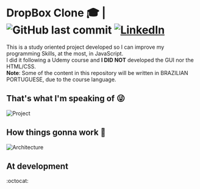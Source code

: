 
# DropBox Clone :mortar_board: |  ![GitHub last commit](https://img.shields.io/github/last-commit/k-schaeffer/dropbox-clone-js) [![LinkedIn][linkedin-shield]][linkedin-url] 


This is a study oriented project developed so I can improve my  programming Skills, at the most, in JavaScript.
<br>
I did it following a Udemy course and **I DID NOT** developed the GUI nor the HTML/CSS.
<br>
**Note**: Some of the content in this repository will be written in BRAZILIAN PORTUGUESE, due to the course language.

## That's what I'm speaking of :stuck_out_tongue_winking_eye:

![Project](https://camo.githubusercontent.com/a1909b73a6e1261fe4c20b1a79cddb319394c6f6/68747470733a2f2f666972656261736573746f726167652e676f6f676c65617069732e636f6d2f76302f622f68636f64652d636f6d2d62722e61707073706f742e636f6d2f6f2f44726f70426f78436c6f6e652e6a70673f616c743d6d6564696126746f6b656e3d64353963616430632d343430642d343531362d383866322d646139303462396262343433)

## How things gonna work :eyes:

![Architecture](https://i.imgur.com/pe1FZ8i.png)


## At development 
:octocat:



<!-- ## Built With

- [X] [Thing](Link) - Demo 


## Note
In this project i've seen:
- [X] Components;
- [X] Property Binding;
- [X] Decorators;
- [X] Directives;
- [X] Safe Navigation Operator;
- [X] Events in Components;
- [X] Handling Errors;
- [X] Routes / Children Routes;
- [X] Dependency Injection;
- [X] Interpolation;
- [X] Services;
- [X] JSON Server as the Back-End (API);
- [X] Pipes (Date and Currency).

<br>

-->

[linkedin-shield]: https://img.shields.io/badge/-LinkedIn-black.svg?style=flat-square&logo=linkedin&colorB=555
[linkedin-url]: https://www.linkedin.com/in/k-schaeffer/
